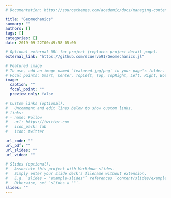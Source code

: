 ```yaml
---
# Documentation: https://sourcethemes.com/academic/docs/managing-content/

title: "Geomechanics"
summary: ""
authors: []
tags: []
categories: []
date: 2019-09-22T00:49:58-05:00

# Optional external URL for project (replaces project detail page).
external_link: "https://github.com/scuervo91/Geomechanics.jl"

# Featured image
# To use, add an image named `featured.jpg/png` to your page's folder.
# Focal points: Smart, Center, TopLeft, Top, TopRight, Left, Right, BottomLeft, Bottom, BottomRight.
image:
  caption: ""
  focal_point: ""
  preview_only: false

# Custom links (optional).
#   Uncomment and edit lines below to show custom links.
# links:
# - name: Follow
#   url: https://twitter.com
#   icon_pack: fab
#   icon: twitter

url_code: ""
url_pdf: ""
url_slides: ""
url_video: ""

# Slides (optional).
#   Associate this project with Markdown slides.
#   Simply enter your slide deck's filename without extension.
#   E.g. `slides = "example-slides"` references `content/slides/example-slides.md`.
#   Otherwise, set `slides = ""`.
slides: ""
---
```

